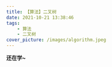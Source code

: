 ```yaml
---
title: 【算法】二叉树
date: 2021-10-21 13:38:46
tags:
    - 算法
    - 二叉树
cover_picture: /images/algorithm.jpeg
---
```

**还在学~**
